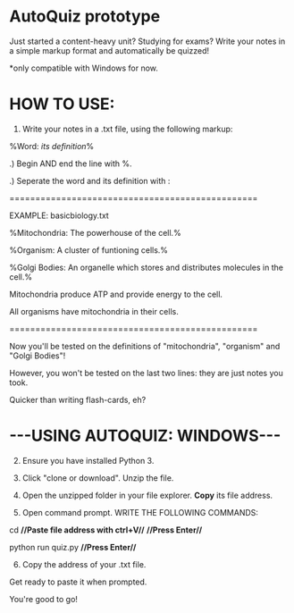 # AutoQuiz prototype
Just started a content-heavy unit? Studying for exams? Write your notes in a simple markup format and automatically be quizzed!

*only compatible with Windows for now.

# HOW TO USE:
1) Write your notes in a .txt file, using the following markup: 
  
  %Word: *its definition*%
  
  .) Begin AND end the line with %.
  
  .) Seperate the word and its definition with :
  
  ================================================
  
  EXAMPLE: basicbiology.txt
  
  %Mitochondria: The powerhouse of the cell.%
  
  %Organism: A cluster of funtioning cells.%
  
  %Golgi Bodies: An organelle which stores and distributes molecules in the cell.%
  
  Mitochondria produce ATP and provide energy to the cell.
  
  All organisms have mitochondria in their cells.
  
  ================================================
  
  Now you'll be tested on the definitions of "mitochondria", "organism" and "Golgi Bodies"!
  
  However, you won't be tested on the last two lines: they are just notes you took.
  
  Quicker than writing flash-cards, eh?

# ---USING AUTOQUIZ: WINDOWS---
2) Ensure you have installed Python 3.

3) Click "clone or download". Unzip the file.

4) Open the unzipped folder in your file explorer. **Copy** its file address.

5) Open command prompt. WRITE THE FOLLOWING COMMANDS:

cd **//Paste file address with ctrl+V//** **//Press Enter//**

python run quiz.py **//Press Enter//**

6) Copy the address of your .txt file.

Get ready to paste it when prompted. 

You're good to go!
